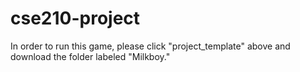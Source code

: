 # cse210-project

In order to run this game, please click "project_template" above and download the folder labeled "Milkboy."
